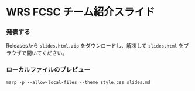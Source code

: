 # WRS FCSC チーム紹介スライド

### 発表する

Releasesから `slides.html.zip` をダウンロードし、解凍して `slides.html` をブラウザで開いてください。

### ローカルファイルのプレビュー

```
marp -p --allow-local-files --theme style.css slides.md
```